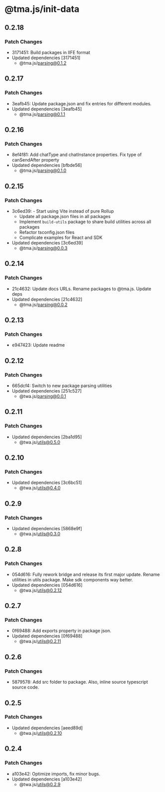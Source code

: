 # @tma.js/init-data

## 0.2.18

### Patch Changes

- 3171451: Build packages in IIFE format
- Updated dependencies [3171451]
  - @tma.js/parsing@0.1.2

## 0.2.17

### Patch Changes

- 3eafb45: Update package.json and fix entries for different modules.
- Updated dependencies [3eafb45]
  - @tma.js/parsing@0.1.1

## 0.2.16

### Patch Changes

- 8ef4f81: Add chatType and chatInstance properties. Fix type of canSendAfter property
- Updated dependencies [bfbde56]
  - @tma.js/parsing@0.1.0

## 0.2.15

### Patch Changes

- 3c6ed39: - Start using Vite instead of pure Rollup
  - Update all package.json files in all packages
  - Implement `build-utils` package to share build utilities across all packages
  - Refactor tsconfig.json files
  - Complicate examples for React and SDK
- Updated dependencies [3c6ed39]
  - @tma.js/parsing@0.0.3

## 0.2.14

### Patch Changes

- 21c4632: Update docs URLs. Rename packages to @tma.js. Update deps
- Updated dependencies [21c4632]
  - @tma.js/parsing@0.0.2

## 0.2.13

### Patch Changes

- e947423: Update readme

## 0.2.12

### Patch Changes

- 665dcf4: Switch to new package parsing utilities
- Updated dependencies [251c527]
  - @twa.js/parsing@0.0.1

## 0.2.11

### Patch Changes

- Updated dependencies [2ba1d95]
  - @twa.js/utils@0.5.0

## 0.2.10

### Patch Changes

- Updated dependencies [3c6bc51]
  - @twa.js/utils@0.4.0

## 0.2.9

### Patch Changes

- Updated dependencies [5868e9f]
  - @twa.js/utils@0.3.0

## 0.2.8

### Patch Changes

- 054d616: Fully rework bridge and release its first major update. Rename utilities in utils package. Make sdk components way better.
- Updated dependencies [054d616]
  - @twa.js/utils@0.2.12

## 0.2.7

### Patch Changes

- 0f69488: Add exports property in package json.
- Updated dependencies [0f69488]
  - @twa.js/utils@0.2.11

## 0.2.6

### Patch Changes

- 5879578: Add src folder to package. Also, inline source typescript source code.

## 0.2.5

### Patch Changes

- Updated dependencies [aeed89d]
  - @twa.js/utils@0.2.10

## 0.2.4

### Patch Changes

- a103e42: Optimize imports, fix minor bugs.
- Updated dependencies [a103e42]
  - @twa.js/utils@0.2.9
